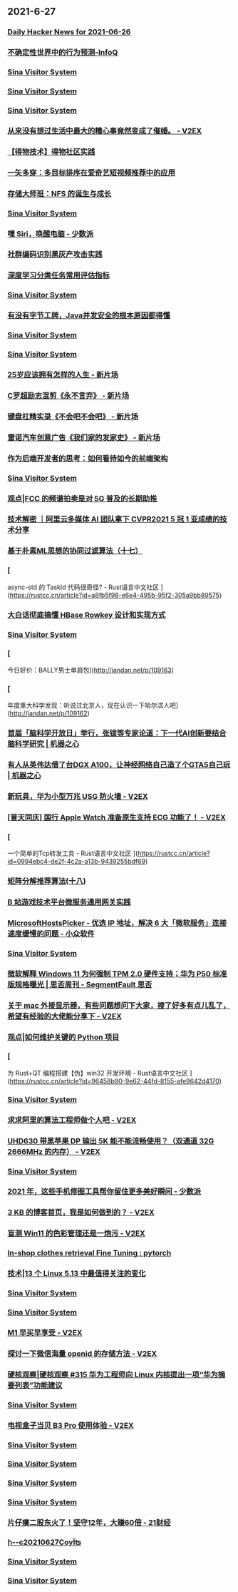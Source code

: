 
## 2021-6-27

### [Daily Hacker News for 2021-06-26](https://www.daemonology.net/hn-daily/2021-06-26.html)

### [不确定性世界中的行为预测-InfoQ](https://www.infoq.cn/article/Xuygm2ySCSNLmP9wkmZ3)

### [Sina Visitor System](https://weibo.com/1402400261/Km4D63ZTw)

### [Sina Visitor System](https://weibo.com/1402400261/Km4BPnmFY)

### [Sina Visitor System](https://weibo.com/1715118170/Km4CtAHEm)

### [从来没有想过生活中最大的糟心事竟然变成了催婚。 - V2EX](https://www.v2ex.com/t/785995)

### [【得物技术】得物社区实践](https://www.infoq.cn/article/6eb8f283ebeea6daa4727e23d)

### [一矢多穿：多目标排序在爱奇艺短视频推荐中的应用](https://www.infoq.cn/article/cd7c8957756f80db69226f16f)

### [存储大师班：NFS 的诞生与成长](https://www.infoq.cn/article/0cca7d17457d9539697f99270)

### [Sina Visitor System](https://weibo.com/1715118170/Km50EBsrG)

### [嘿 Siri，唤醒电脑 - 少数派](https://sspai.com/post/67037)

### [社群编码识别黑灰产攻击实践](https://www.infoq.cn/article/61e6990406dfb39da82de3c16)

### [深度学习分类任务常用评估指标](https://www.infoq.cn/article/c2202c307dcbb091d32627fc3)

### [Sina Visitor System](https://weibo.com/1715118170/Km5oXzOAR)

### [有没有字节工牌，Java并发安全的根本原因都得懂](https://www.infoq.cn/article/92dd49bf32f4be849d8937dda)

### [Sina Visitor System](https://weibo.com/1402400261/Km5Epis6z)

### [Sina Visitor System](https://weibo.com/1402400261/Km5CRz3tv)

### [25岁应该拥有怎样的人生 - 新片场](https://www.vmovier.com/62367)

### [C罗超励志混剪《永不言弃》 - 新片场](https://www.vmovier.com/62379)

### [键盘杠精实录《不会吧不会吧》 - 新片场](https://www.vmovier.com/62378)

### [雷诺汽车创意广告《我们家的发家史》 - 新片场](https://www.vmovier.com/62366)

### [作为后端开发者的思考：如何看待如今的前端架构](https://www.infoq.cn/article/4c09a05d1b9a68f812da8a714)

### [Sina Visitor System](https://weibo.com/1715118170/Km5Nllhqg)

### [观点|FCC 的频谱拍卖是对 5G 普及的长期助推](https://linux.cn/article-13525-1.html?utm_source=rss&utm_medium=rss)

### [技术解密 ｜阿里云多媒体 AI 团队拿下 CVPR2021 5 冠 1 亚成绩的技术分享](https://www.infoq.cn/article/ec689ad67d322129db4c87447)

### [基于朴素ML思想的协同过滤算法（十七）](https://www.infoq.cn/article/0dff50a168199ed6c6456abca)

### [
async-std 的 TaskId 代码很奇怪? - Rust语言中文社区
](https://rustcc.cn/article?id=a8fb5f98-e6e4-495b-95f2-305a9bb89575)

### [大白话彻底搞懂 HBase Rowkey 设计和实现方式](https://www.infoq.cn/article/3f8918d3ef064b7b6b2382e1b)

### [Sina Visitor System](https://weibo.com/1715118170/Km6bNdNOA)

### [
今日好价：BALLY男士单肩包](http://jandan.net/p/109163)

### [
年度重大科学发现：听说过北京人，现在认识一下哈尔滨人吧](http://jandan.net/p/109162)

### [首届「脑科学开放日」举行，张钹等专家论道：下一代AI创新要结合脑科学研究 | 机器之心](https://www.jiqizhixin.com/articles/2021-06-27-2)

### [有人从英伟达借了台DGX A100，让神经网络自己造了个GTA5自己玩 | 机器之心](https://www.jiqizhixin.com/articles/2021-06-27)

### [新玩具，华为小型万兆 USG 防火墙 - V2EX](https://www.v2ex.com/t/785957)

### [[普天同庆] 国行 Apple Watch 准备原生支持 ECG 功能了！ - V2EX](https://www.v2ex.com/t/785931)

### [
一个简单的Tcp转发工具 - Rust语言中文社区
](https://rustcc.cn/article?id=0994ebc4-de2f-4c2a-a13b-9439255bdf69)

### [矩阵分解推荐算法(十八)](https://www.infoq.cn/article/a252a890327d984b6dce1c8a2)

### [B 站游戏技术平台微服务通用网关实践](https://www.infoq.cn/article/95c80dcb18ebc2c26237868f3)

### [MicrosoftHostsPicker - 优选 IP 地址，解决 6 大「微软服务」连接速度缓慢的问题 - 小众软件](https://www.appinn.com/microsofthostspicker-python/)

### [Sina Visitor System](https://weibo.com/1715118170/Km6A7c03Z)

### [微软解释 Windows 11 为何强制 TPM 2.0 硬件支持；华为 P50 标准版规格曝光 | 思否周刊 - SegmentFault 思否](https://segmentfault.com/a/1190000040247180)

### [关于 mac 外接显示器，有些问题想问下大家，搜了好多有点儿乱了，希望有经验的大佬能分享下 - V2EX](https://www.v2ex.com/t/786015)

### [观点|如何维护关键的 Python 项目](https://linux.cn/article-13526-1.html?utm_source=rss&utm_medium=rss)

### [
为 Rust+QT 编程搭建【伪】win32 开发环境 - Rust语言中文社区
](https://rustcc.cn/article?id=96458b90-9e62-44fd-8155-afe9642d4170)

### [Sina Visitor System](https://weibo.com/1715118170/Km6Yqu9rR)

### [求求阿里的算法工程师做个人吧 - V2EX](https://www.v2ex.com/t/786005)

### [UHD630 带黑苹果 DP 输出 5K 能不能流畅使用？（双通道 32G 2666MHz 的内存） - V2EX](https://www.v2ex.com/t/785998)

### [Sina Visitor System](https://weibo.com/5722964389/Km7yDfTVq)

### [2021 年，这些手机修图工具帮你留住更多美好瞬间 - 少数派](https://sspai.com/post/67433)

### [3 KB 的博客首页，我是如何做到的？ - V2EX](https://www.v2ex.com/t/786028)

### [盲测 Win11 的色彩管理还是一炮污 - V2EX](https://www.v2ex.com/t/786003)

### [In-shop clothes retrieval Fine Tuning : pytorch](https://www.reddit.com/r/pytorch/comments/o8t7di/inshop_clothes_retrieval_fine_tuning/)

### [技术|13 个 Linux 5.13 中最值得关注的变化](https://linux.cn/article-13527-1.html?utm_source=rss&utm_medium=rss)

### [Sina Visitor System](https://weibo.com/1642628345/Km8cJfv9I)

### [Sina Visitor System](https://weibo.com/1642628345/Km8c5pfz9)

### [M1 早买早享受 - V2EX](https://www.v2ex.com/t/786045)

### [探讨一下微信海量 openid 的存储方法 - V2EX](https://www.v2ex.com/t/785963)

### [硬核观察|硬核观察 #315 华为工程师向 Linux 内核提出一项“华为摘要列表”功能建议](https://linux.cn/article-13528-1.html?utm_source=rss&utm_medium=rss)

### [Sina Visitor System](https://weibo.com/5722964389/Km8JGBcrW)

### [电视盒子当贝 B3 Pro 使用体验 - V2EX](https://www.v2ex.com/t/786036)

### [Sina Visitor System](https://weibo.com/1402400261/Km8TuapjD)

### [Sina Visitor System](https://weibo.com/1402400261/Km95HdqoS)

### [Sina Visitor System](https://weibo.com/1402400261/Km94Fktme)

### [Sina Visitor System](https://weibo.com/1715118170/Km9kvj00K)

### [片仔癀二股东火了！坚守12年，大赚60倍 - 21财经](https://m.21jingji.com/article/20210627/herald/ff38594ee7c354a2d2a7844e0f818ed9.html)

### [ի--ͼ20210627ҪѹΪʦ](https://www.dapenti.com/blog/more.asp?name=xilei&id=157876)

### [Sina Visitor System](https://weibo.com/1715118170/Km9CvDTVW)

### [Sina Visitor System](https://weibo.com/1715118170/Km9wq1Q3U)